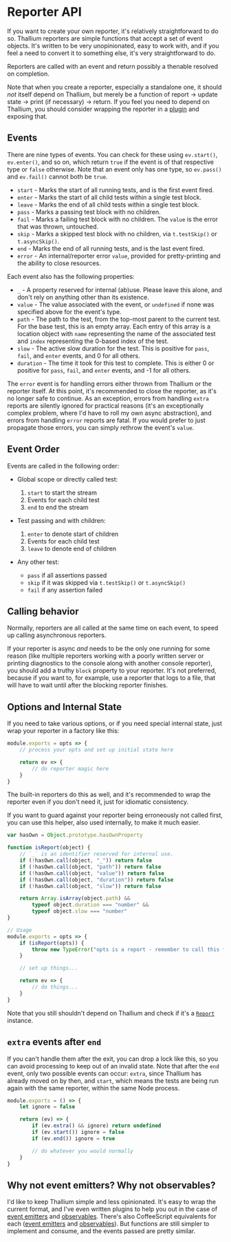 # Reporter API

If you want to create your own reporter, it's relatively straightforward to do so. Thallium reporters are simple functions that accept a set of event objects. It's written to be very unopinionated, easy to work with, and if you feel a need to convert it to something else, it's very straightforward to do.

Reporters are called with an event and return possibly a thenable resolved on completion.

Note that when you create a reporter, especially a standalone one, it should *not* itself depend on Thallium, but merely be a function of report &rarr; update state &rarr; print (if necessary) &rarr; return. If you feel you need to depend on Thallium, you should consider wrapping the reporter in a [plugin](./plugins.md) and exposing that.

## Events

There are nine types of events. You can check for these using `ev.start()`, `ev.enter()`, and so on, which return `true` if the event is of that respective type or `false` otherwise. Note that an event only has one type, so `ev.pass()` and `ev.fail()` cannot both be `true`.

- `start` - Marks the start of all running tests, and is the first event fired.
- `enter` - Marks the start of all child tests within a single test block.
- `leave` - Marks the end of all child tests within a single test block.
- `pass` - Marks a passing test block with no children.
- `fail` - Marks a failing test block with no children. The `value` is the error that was thrown, untouched.
- `skip` - Marks a skipped test block with no children, via `t.testSkip()` or `t.asyncSkip()`.
- `end` - Marks the end of all running tests, and is the last event fired.
- `error` - An internal/reporter error `value`, provided for pretty-printing and the ability to close resources.

Each event also has the following properties:

- `_` - A property reserved for internal (ab)use. Please leave this alone, and don't rely on anything other than its existence.
- `value` - The value associated with the event, or `undefined` if none was specified above for the event's type.
- `path` - The path to the test, from the top-most parent to the current test. For the base test, this is an empty array. Each entry of this array is a location object with `name` representing the name of the associated test and `index` representing the 0-based index of the test.
- `slow` - The active slow duration for the test. This is positive for `pass`, `fail`, and `enter` events, and 0 for all others.
- `duration` - The time it took for this test to complete. This is either 0 or positive for `pass`, `fail`, and `enter` events, and -1 for all others.

The `error` event is for handling errors either thrown from Thallium or the reporter itself. At this point, it's recommended to close the reporter, as it's no longer safe to continue. As an exception, errors from handling `extra` reports are silently ignored for practical reasons (it's an exceptionally complex problem, where I'd have to roll my own async abstraction), and errors from handling `error` reports are fatal. If you would prefer to just propagate those errors, you can simply rethrow the event's `value`.

## Event Order

Events are called in the following order:

- Global scope or directly called test:

    1. `start` to start the stream
    2. Events for each child test
    3. `end` to end the stream

- Test passing and with children:

    1. `enter` to denote start of children
    2. Events for each child test
    3. `leave` to denote end of children

- Any other test:

    - `pass` if all assertions passed
    - `skip` if it was skipped via `t.testSkip()` or `t.asyncSkip()`
    - `fail` if any assertion failed

## Calling behavior

Normally, reporters are all called at the same time on each event, to speed up calling asynchronous reporters.

If your reporter is async *and* needs to be the only one running for some reason (like multiple reporters working with a poorly written server or printing diagnostics to the console along with another console reporter), you should add a truthy `block` property to your reporter. It's not preferred, because if you want to, for example, use a reporter that logs to a file, that will have to wait until after the blocking reporter finishes.

## Options and Internal State

If you need to take various options, or if you need special internal state, just wrap your reporter in a factory like this:

```js
module.exports = opts => {
    // process your opts and set up initial state here

    return ev => {
        // do reporter magic here
    }
}
```

The built-in reporters do this as well, and it's recommended to wrap the reporter even if you don't need it, just for idiomatic consistency.

If you want to guard against your reporter being erroneously not called first, you can use this helper, also used internally, to make it much easier.

```js
var hasOwn = Object.prototype.hasOwnProperty

function isReport(object) {
    // `_` is an identifier reserved for internal use.
    if (!hasOwn.call(object, "_")) return false
    if (!hasOwn.call(object, "path")) return false
    if (!hasOwn.call(object, "value")) return false
    if (!hasOwn.call(object, "duration")) return false
    if (!hasOwn.call(object, "slow")) return false

    return Array.isArray(object.path) &&
        typeof object.duration === "number" &&
        typeof object.slow === "number"
}

// Usage
module.exports = opts => {
    if (isReport(opts)) {
        throw new TypeError("opts is a report - remember to call this first!")
    }

    // set up things...

    return ev => {
        // do things...
    }
}
```

Note that you still shouldn't depend on Thallium and check if it's a [`Report`](./api/reflect.md#report) instance.

## `extra` events after `end`

If you can't handle them after the exit, you can drop a lock like this, so you can avoid processing to keep out of an invalid state. Note that after the `end` event, only two possible events can occur: `extra`, since Thallium has already moved on by then, and `start`, which means the tests are being run again with the same reporter, within the same Node process.

```js
module.exports = () => {
    let ignore = false

    return (ev) => {
        if (ev.extra() && ignore) return undefined
        if (ev.start()) ignore = false
        if (ev.end()) ignore = true

        // do whatever you would normally
    }
}
```

## Why not event emitters? Why not observables?

I'd like to keep Thallium simple and less opinionated. It's easy to wrap the current format, and I've even written plugins to help you out in the case of [event emitters](./examples/ee-reporter.js) and [observables](./examples/observable-reporter.js). There's also CoffeeScript equivalents for each ([event emitters](./examples/ee-reporter.coffee) and [observables](./examples/observable-reporter.coffee)). But functions are still simpler to implement and consume, and the events passed are pretty similar.
